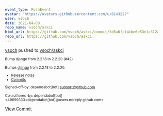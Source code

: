 ```yaml
---
event_type: PushEvent
avatar: "https://avatars.githubusercontent.com/u/814322?"
user: vsoch
date: 2021-04-08
repo_name: vsoch/askci
html_url: https://github.com/vsoch/askci/commit/5d8a6fcf4cbe6e53e1c312aff5a0b90dfb8e0b7f
repo_url: https://github.com/vsoch/askci
---
```


<a href='https://github.com/vsoch' target='_blank'>vsoch</a> pushed to <a href='https://github.com/vsoch/askci' target='_blank'>vsoch/askci</a>

<small>Bump django from 2.2.18 to 2.2.20 (#42)

Bumps [django](https://github.com/django/django) from 2.2.18 to 2.2.20.
- [Release notes](https://github.com/django/django/releases)
- [Commits](https://github.com/django/django/compare/2.2.18...2.2.20)

Signed-off-by: dependabot[bot] <support@github.com>

Co-authored-by: dependabot[bot] <49699333+dependabot[bot]@users.noreply.github.com></small>

<a href='https://github.com/vsoch/askci/commit/5d8a6fcf4cbe6e53e1c312aff5a0b90dfb8e0b7f' target='_blank'>View Commit</a>
